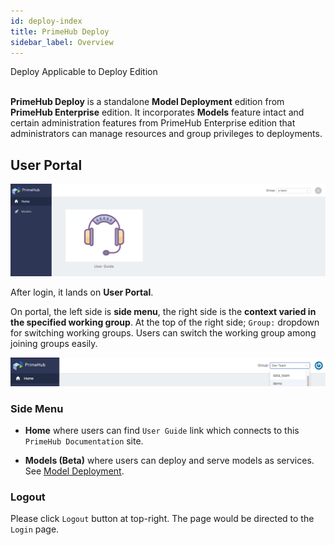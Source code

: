 ```yaml
---
id: deploy-index
title: PrimeHub Deploy
sidebar_label: Overview
---
```


<div class="label-sect">
  <div class="deploy-only tooltip">Deploy
    <span class="tooltiptext">Applicable to Deploy Edition</span>
  </div>
</div>
<br>

**PrimeHub Deploy** is a standalone **Model Deployment** edition from **PrimeHub Enterprise** edition. It incorporates **Models** feature intact and certain administration features from PrimeHub Enterprise edition that administrators can manage resources and group privileges to deployments.


## User Portal

![](assets/md_portal_v3.png)

After login, it lands on **User Portal**. 

On portal, the left side is **side menu**, the right side is the **context varied in the specified working group**. At the top of the right side; `Group:` dropdown for switching working groups. Users can switch the working group among joining groups easily.

![](assets/group_context.png)

### Side Menu

+ **Home** where users can find `User Guide` link which connects to this `PrimeHub Documentation` site.

+ **Models (Beta)** where users can deploy and serve models as services. See [Model Deployment](model-deployment-feature).

### Logout

Please click `Logout` button at top-right. The page would be directed to the `Login` page.
